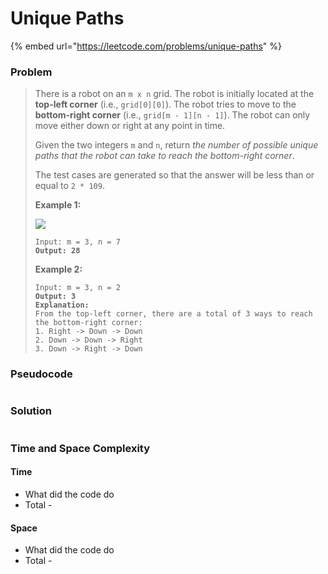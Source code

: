 # Unique Paths

{% embed url="https://leetcode.com/problems/unique-paths" %}

### Problem

> There is a robot on an `m x n` grid. The robot is initially located at the **top-left corner** (i.e., `grid[0][0]`). The robot tries to move to the **bottom-right corner** (i.e., `grid[m - 1][n - 1]`). The robot can only move either down or right at any point in time.
>
> Given the two integers `m` and `n`, return _the number of possible unique paths that the robot can take to reach the bottom-right corner_.
>
> The test cases are generated so that the answer will be less than or equal to `2 * 109`.
>
> &#x20;
>
> **Example 1:**
>
> ![](https://assets.leetcode.com/uploads/2018/10/22/robot\_maze.png)
>
> <pre><code>Input: m = 3, n = 7
> <strong>Output: 28</strong></code></pre>
>
> **Example 2:**
>
> <pre data-overflow="wrap"><code>Input: m = 3, n = 2
> <strong>Output: 3
> </strong><strong>Explanation:
> </strong>From the top-left corner, there are a total of 3 ways to reach the bottom-right corner:
> 1. Right -> Down -> Down
> 2. Down -> Down -> Right
> 3. Down -> Right -> Down</code></pre>

### Pseudocode

```
```

### Solution

```
```

### Time and Space Complexity

#### Time

* What did the code do
* Total -

#### Space

* What did the code do
* Total -
